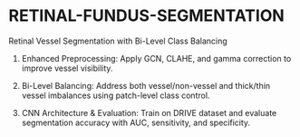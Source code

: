 # RETINAL-FUNDUS-SEGMENTATION

Retinal Vessel Segmentation with Bi-Level Class Balancing

1. Enhanced Preprocessing: Apply GCN, CLAHE, and gamma correction to improve vessel visibility.

2. Bi-Level Balancing: Address both vessel/non-vessel and thick/thin vessel imbalances using patch-level class control. 

3. CNN Architecture & Evaluation: Train on DRIVE dataset and evaluate segmentation accuracy with AUC, sensitivity, and specificity.
